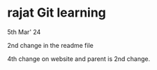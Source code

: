 # rajat Git learning
5th Mar' 24  

2nd change in the readme file 

4th change on website and parent is 2nd change.
